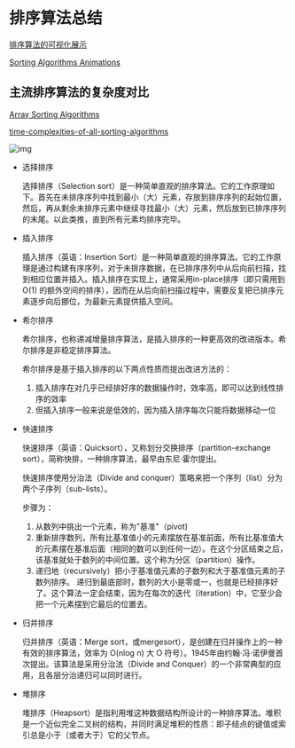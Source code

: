 # 排序算法总结

[排序算法的可视化展示](https://visualgo.net/en/sorting)

[Sorting Algorithms Animations](https://www.toptal.com/developers/sorting-algorithms)

## 主流排序算法的复杂度对比

[Array Sorting Algorithms](http://bigocheatsheet.com/)

[time-complexities-of-all-sorting-algorithms](https://www.geeksforgeeks.org/time-complexities-of-all-sorting-algorithms/)

![img](https://algs4.cs.princeton.edu/25applications/images/sort-characteristics.png)

* 选择排序

    选择排序（Selection sort）是一种简单直观的排序算法。它的工作原理如下。首先在未排序序列中找到最小（大）元素，存放到排序序列的起始位置，然后，再从剩余未排序元素中继续寻找最小（大）元素，然后放到已排序序列的末尾。以此类推，直到所有元素均排序完毕。

* 插入排序

    插入排序（英语：Insertion Sort）是一种简单直观的排序算法。它的工作原理是通过构建有序序列，对于未排序数据，在已排序序列中从后向前扫描，找到相应位置并插入。插入排序在实现上，通常采用in-place排序（即只需用到 O(1) 的额外空间的排序），因而在从后向前扫描过程中，需要反复把已排序元素逐步向后挪位，为最新元素提供插入空间。

* 希尔排序

    希尔排序，也称递减增量排序算法，是插入排序的一种更高效的改进版本。希尔排序是非稳定排序算法。

    希尔排序是基于插入排序的以下两点性质而提出改进方法的：

    1. 插入排序在对几乎已经排好序的数据操作时，效率高，即可以达到线性排序的效率
    2. 但插入排序一般来说是低效的，因为插入排序每次只能将数据移动一位

* 快速排序

    快速排序（英语：Quicksort），又称划分交换排序（partition-exchange sort），简称快排，一种排序算法，最早由东尼·霍尔提出。

    快速排序使用分治法（Divide and conquer）策略来把一个序列（list）分为两个子序列（sub-lists）。

    步骤为：

    1. 从数列中挑出一个元素，称为"基准"（pivot)
    1. 重新排序数列，所有比基准值小的元素摆放在基准前面，所有比基准值大的元素摆在基准后面（相同的数可以到任何一边）。在这个分区结束之后，该基准就处于数列的中间位置。这个称为分区（partition）操作。
    1. 递归地（recursively）把小于基准值元素的子数列和大于基准值元素的子数列排序。
    递归到最底部时，数列的大小是零或一，也就是已经排序好了。这个算法一定会结束，因为在每次的迭代（iteration）中，它至少会把一个元素摆到它最后的位置去。

* 归并排序

    归并排序（英语：Merge sort，或mergesort），是创建在归并操作上的一种有效的排序算法，效率为 O(nlog n) 大 O 符号）。1945年由约翰·冯·诺伊曼首次提出。该算法是采用分治法（Divide and Conquer）的一个非常典型的应用，且各层分治递归可以同时进行。

* 堆排序

    堆排序（Heapsort）是指利用堆这种数据结构所设计的一种排序算法。堆积是一个近似完全二叉树的结构，并同时满足堆积的性质：即子结点的键值或索引总是小于（或者大于）它的父节点。